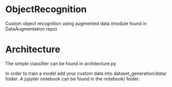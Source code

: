 # ObjectRecognition
Custom object recognition using augmented data (module found in DataAugmentation repo)

# Architecture
The simple classifier can be found in architecture.py

In order to train a model add your custom data into dataset_generation/data/ folder.
A jupyter notebook can be found in the notebook/ folder.
